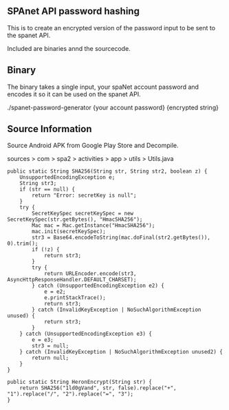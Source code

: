 
SPAnet API password hashing
--------------------------

This is to create an encrypted version of the password input to be sent to the spanet API.

Included are binaries annd the sourcecode.


Binary
------
The binary takes a single input, your spaNet account password and encodes it so it can be used on the spanet API.

./spanet-password-generator {your account password}
{encrypted string}



Source Information
------------------

Source Android APK from Google Play Store and Decompile.

sources > com > spa2 > activities > app > utils > Utils.java

    public static String SHA256(String str, String str2, boolean z) {
        UnsupportedEncodingException e;
        String str3;
        if (str == null) {
            return "Error: secretKey is null";
        }
        try {
            SecretKeySpec secretKeySpec = new SecretKeySpec(str.getBytes(), "HmacSHA256");
            Mac mac = Mac.getInstance("HmacSHA256");
            mac.init(secretKeySpec);
            str3 = Base64.encodeToString(mac.doFinal(str2.getBytes()), 0).trim();
            if (!z) {
                return str3;
            }
            try {
                return URLEncoder.encode(str3, AsyncHttpResponseHandler.DEFAULT_CHARSET);
            } catch (UnsupportedEncodingException e2) {
                e = e2;
                e.printStackTrace();
                return str3;
            } catch (InvalidKeyException | NoSuchAlgorithmException unused) {
                return str3;
            }
        } catch (UnsupportedEncodingException e3) {
            e = e3;
            str3 = null;
        } catch (InvalidKeyException | NoSuchAlgorithmException unused2) {
            return null;
        }
    }

    public static String HeronEncrypt(String str) {
        return SHA256("1ld0gVand", str, false).replace("+", "1").replace("/", "2").replace("=", "3");
    }
    
